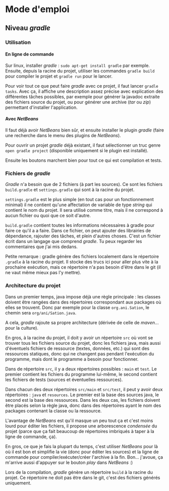 # Mode d'emploi

## Niveau _gradle_

### Utilisation

#### En ligne de commande

Sur linux, installer _gradle_ : `sudo apt-get install gradle` par exemple.
Ensuite, depuis la racine du projet, utiliser les commandes `gradle build`
pour compiler le projet et `gradle run` pour le lancer.

Pour voir tout ce que peut faire _gradle_ avec ce projet, il faut lancer
`gradle tasks`. Avec ça, il affiche une description assez précise avec
explication des différentes tâches possibles, par exemple pour générer
la javadoc extraite des fichiers source du projet, ou pour générer une
archive (_tar_ ou _zip_) permettant d'installer l'application.

#### Avec _NetBeans_

Il faut déjà avoir _NetBeans_ bien sûr, et ensuite installer le plugin
_gradle_ (faire une recherche dans le menu des plugins de _NetBeans_).

Pour ouvrir un projet _gradle_ déjà existant, il faut sélectionner
un truc genre `open gradle project` (disponible uniquement si le
plugin est installé).

Ensuite les boutons marchent bien pour tout ce qui est compilation et
tests.

### Fichiers de _gradle_

_Gradle_ n'a besoin que de 2 fichiers (à part les sources).
Ce sont les fichiers `build.gradle` et `settings.gradle` qui sont à la
racine du projet.

`settings.gradle` est le plus simple (en tout cas pour un fonctionnement
minimal) il ne contient qu'une affectation de variable de type _string_
qui contient le nom du projet. Il sera utilisé comme titre, mais il ne
correspond à aucun fichier ou quoi que ce soit d'autre.

`build.gradle` contient toutes les informations nécessaires à gradle
pour faire ce qu'il a a faire. Dans ce fichier, on peut ajouter des
librairies de dépendance, rajouter des tâches, et plein d'autres choses.
C'est un fichier écrit dans un langage que comprend _gradle_.
Tu peux regarder les commentaires que j'ai mis dedans.

Petite remarque : gradle génère des fichiers localement dans le
répertoire `.gradle` à la racine du projet. Il stocke des trucs ici pour
aller plus vite à la prochaine exécution, mais ce répertoire n'a pas
besoin d'être dans le git (il ne vaut même mieux pas l'y mettre).

### Architecture du projet

Dans un premier temps, java impose déjà une règle principale :
les classes doivent être rangées dans des répertoires correspondant
aux packages où elles se trouvent.
Donc par exemple pour la classe `org.ani.Sation`, le
chemin sera `org/ani/Sation.java`.

A cela, _gradle_ rajoute sa propre architecture (dérivée de celle
de _maven_... pour la culture).

En gros, à la racine du projet, il doit y avoir un répertoire `src`
où vont se trouver tous les fichiers source du projet, donc les
fichiers java, mais aussi d'éventuels fichiers de ressource (textes,
données, etc.) qui sont des ressources statiques, donc qui ne changent
pas pendant l'exécution du programme, mais dont le programme a besoin
pour fonctionner.

Dans de répertoire `src`, il y a deux répertoires possibles : `main`
et `test`. Le premier contient les fichiers du programme lui-même,
le second contient les fichiers de tests (sources et
éventuelles ressources).

Dans chacun des deux répertoires `src/main` et `src/test`, il peut
y avoir deux répertoires : `java` et `resources`. Le premier est
la base des sources java, le second est la base des ressources.
Dans les deux cas, les fichiers doivent être placés selon la règle
java, donc dans des répertoires ayant le nom des packages contenant
la classe ou la ressource.

L'avantage de _NetBeans_ est qu'il masque un peu tout ça et c'est
moins lourd pour éditer les fichiers, il propose une arborescence
_condensée_ du projet (parce que ça fait beaucoup de répertoires
imbriqués à taper à la ligne de commande, ça).

En gros, ce que je fais la plupart du temps, c'est utiliser
_NetBeans_ pour là où il est bon et simplifie la vie (donc
pour éditer les sources) et la ligne de commande pour
compiler/exécuter/créer l'archive à la fin.
Bon... j'avoue, ça m'arrive aussi d'appuyer sur le bouton _play_
dans _NetBeans_ :)

Lors de la compilation, _gradle_ génère un répertoire `build` à la
racine du projet. Ce répertoire ne doit pas être dans le git, c'est
des fichiers générés uniquement.
